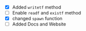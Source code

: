 - [x] Added `writetf` method
- [ ] Enable `readf` and `existf` method
- [x] changed `spawn` function
- [ ] Added Docs and Website

